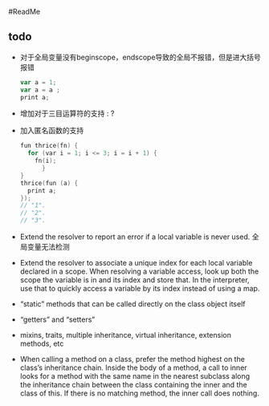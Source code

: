 #ReadMe

## todo

* 对于全局变量没有beginscope，endscope导致的全局不报错，但是进大括号报错

  ```js
  var a = 1;
  var a = a ;
  print a;
  ```


* 增加对于三目运算符的支持 : ?

* 加入匿名函数的支持

  ```c
  fun thrice(fn) {
    for (var i = 1; i <= 3; i = i + 1) {
      fn(i);
    	}
  }
  thrice(fun (a) {
    print a;
  });
  // "1".
  // "2".
  // "3".
  
  ```

* Extend the resolver to report an error if a local variable is never used.
  全局变量无法检测

* Extend the resolver to associate a unique index for each local variable declared in a scope. When resolving a variable access, look up both the scope the variable is in and its index and store that. In the interpreter, use that to quickly access a variable by its index instead of using a map. 

* “static” methods that can be called directly on the class object itself

* “getters” and “setters”

* mixins, traits, multiple inheritance, virtual inheritance, extension methods, etc

* When calling a method on a class, prefer the method highest on the class’s inheritance chain. Inside the body of a method, a call to inner looks for a method with the same name in the nearest subclass along the inheritance chain between the class containing the inner and the class of this. If there is no matching method, the inner call does nothing.


